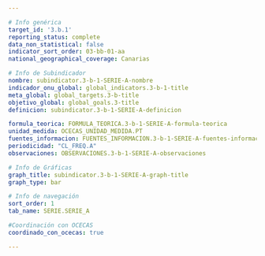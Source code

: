 ```yaml
---

# Info genérica
target_id: '3.b.1'
reporting_status: complete
data_non_statistical: false
indicator_sort_order: 03-bb-01-aa
national_geographical_coverage: Canarias

# Info de Subindicador
nombre: subindicator.3-b-1-SERIE-A-nombre
indicador_onu_global: global_indicators.3-b-1-title
meta_global: global_targets.3-b-title
objetivo_global: global_goals.3-title
definicion: subindicator.3-b-1-SERIE-A-definicion

formula_teorica: FORMULA_TEORICA.3-b-1-SERIE-A-formula-teorica
unidad_medida: OCECAS_UNIDAD_MEDIDA.PT
fuentes_informacion: FUENTES_INFORMACION.3-b-1-SERIE-A-fuentes-informacion
periodicidad: "CL_FREQ.A"
observaciones: OBSERVACIONES.3-b-1-SERIE-A-observaciones

# Info de Gráficas
graph_title: subindicator.3-b-1-SERIE-A-graph-title
graph_type: bar

# Info de navegación
sort_order: 1
tab_name: SERIE.SERIE_A

#Coordinación con OCECAS
coordinado_con_ocecas: true

---
```

